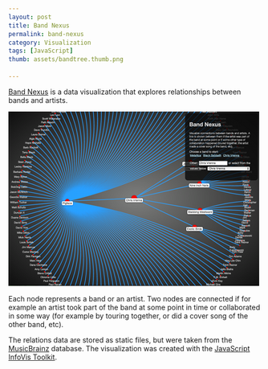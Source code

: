 ```yaml
---
layout: post
title: Band Nexus
permalink: band-nexus
category: Visualization
tags: [JavaScript]
thumb: assets/bandtree.thumb.png

---
```


[Band Nexus](http://philogb.github.com/band-nexus) is a data visualization that explores relationships
between bands and artists.

![Tree Image](/assets/bandtree/1.png)

Each node represents a band or an artist. Two nodes are connected if for
example an artist took part of the band at some point in time or collaborated in some way
(for example by touring together, or did a cover song of the other band,
etc).

The relations data are stored as static files, but were taken from the
[MusicBrainz](http://musicbrainz.org) database. The visualization was
created with the [JavaScript InfoVis Toolkit](http://thejit.org).

